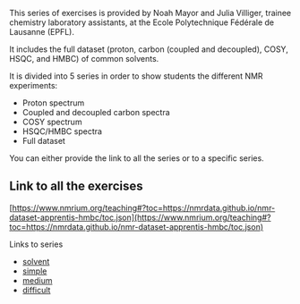 This series of exercises is provided by Noah Mayor and Julia Villiger, trainee chemistry laboratory assistants, at the Ecole Polytechnique Fédérale de Lausanne (EPFL).

It includes the full dataset (proton, carbon (coupled and decoupled), COSY, HSQC, and HMBC) of common solvents.

It is divided into 5 series in order to show students the different NMR experiments:

- Proton spectrum
- Coupled and decoupled carbon spectra
- COSY spectrum
- HSQC/HMBC spectra
- Full dataset

You can either provide the link to all the series or to a specific series.

## Link to all the exercises

[https://www.nmrium.org/teaching#?toc=https://nmrdata.github.io/nmr-dataset-apprentis-hmbc/toc.json](https://www.nmrium.org/teaching#?toc=https://nmrdata.github.io/nmr-dataset-apprentis-hmbc/toc.json)

Links to series

* [solvent](https://www.nmrium.org/teaching#?toc=https://nmrdata.github.io/nmr-dataset-apprentis-hmbc/toc_10_solvent.json)
* [simple](https://www.nmrium.org/teaching#?toc=https://nmrdata.github.io/nmr-dataset-apprentis-hmbc/toc_20_simple.json)
* [medium](https://www.nmrium.org/teaching#?toc=https://nmrdata.github.io/nmr-dataset-apprentis-hmbc/toc_30_medium.json)
* [difficult](https://www.nmrium.org/teaching#?toc=https://nmrdata.github.io/nmr-dataset-apprentis-hmbc/toc_40_difficult.json)
